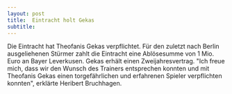 ```yaml
---
layout: post
title:  Eintracht holt Gekas
subtitle:  
---
```


Die Eintracht hat Theofanis Gekas verpflichtet. Für den zuletzt nach Berlin ausgeliehenen Stürmer zahlt die Eintracht eine Ablösesumme von 1 Mio. Euro an Bayer Leverkusen. Gekas erhält einen Zweijahresvertrag. "Ich freue mich, dass wir den Wunsch des Trainers entsprechen konnten und mit Theofanis Gekas einen torgefährlichen und erfahrenen Spieler verpflichten konnten", erklärte Heribert Bruchhagen.


